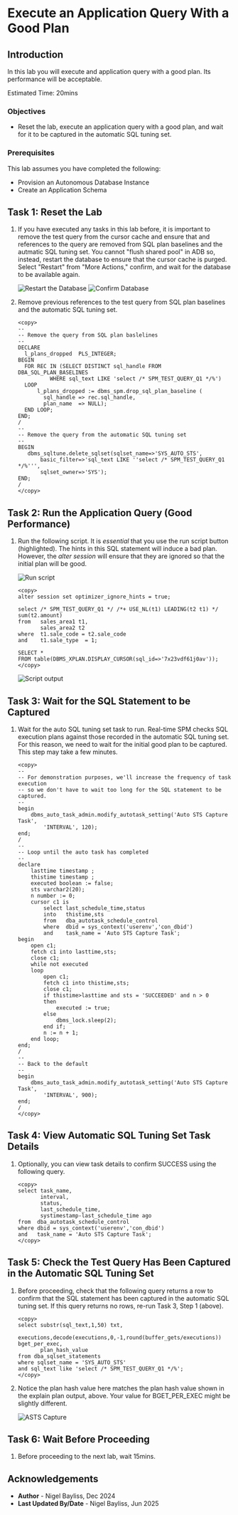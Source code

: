 # Execute an Application Query With a Good Plan

## Introduction

In this lab you will execute and application query with a good plan. Its performance will be acceptable.

Estimated Time: 20mins

### Objectives
- Reset the lab, execute an application query with a good plan, and wait for it to be captured in the automatic SQL tuning set.

### Prerequisites
This lab assumes you have completed the following:

- Provision an Autonomous Database Instance
- Create an Application Schema

## Task 1: Reset the Lab

1. If you have executed any tasks in this lab before, it is important to remove the test query from the cursor cache and ensure that and references to the query are removed from SQL plan baselines and the autmatic SQL tuning set. You cannot "flush shared pool" in ADB so, instead, restart the database to ensure that the cursor cache is purged. Select "Restart" from "More Actions," confirm, and wait for the database to be available again.

    ![Restart the Database](./images/restart.png)
    ![Confirm Database](./images/restart2.png)

2. Remove previous references to the test query from SQL plan baselines and the automatic SQL tuning set.

	```
	<copy>        
    --
    -- Remove the query from SQL plan baslelines
    --
    DECLARE
      l_plans_dropped  PLS_INTEGER;
    BEGIN
      FOR REC IN (SELECT DISTINCT sql_handle FROM DBA_SQL_PLAN_BASELINES 
              WHERE sql_text LIKE 'select /* SPM_TEST_QUERY_Q1 */%')
      LOOP
          l_plans_dropped := dbms_spm.drop_sql_plan_baseline (
            sql_handle => rec.sql_handle,
            plan_name  => NULL);
      END LOOP;
    END;
    /
    --
    -- Remove the query from the automatic SQL tuning set
    --
    BEGIN
       dbms_sqltune.delete_sqlset(sqlset_name=>'SYS_AUTO_STS',
           basic_filter=>'sql_text LIKE ''select /* SPM_TEST_QUERY_Q1 */%''',
    	   sqlset_owner=>'SYS');
    END;
    /
	</copy>
	```

## Task 2: Run the Application Query (Good Performance)

1. Run the following script. It is *essential* that you use the run script button (highlighted). The hints in this SQL statement will induce a bad plan. However, the *alter session* will ensure that they are ignored so that the initial plan will be good.

    ![Run script](./images/run-script-button.png)

    ```
    <copy>
    alter session set optimizer_ignore_hints = true;

    select /* SPM_TEST_QUERY_Q1 */ /*+ USE_NL(t1) LEADING(t2 t1) */ sum(t2.amount)
    from   sales_area1 t1, 
           sales_area2 t2
    where  t1.sale_code = t2.sale_code
    and    t1.sale_type  = 1;

    SELECT *
    FROM table(DBMS_XPLAN.DISPLAY_CURSOR(sql_id=>'7x23vdf61j0av'));
    </copy>
    ```

    ![Script output](./images/plan1.png)

## Task 3: Wait for the SQL Statement to be Captured

1. Wait for the auto SQL tuning set task to run. Real-time SPM checks SQL execution plans against those recorded in the automatic SQL tuning set. For this reason, we need to wait for the initial good plan to be captured. This step may take a few minutes.

    ```
    <copy>
    --
    -- For demonstration purposes, we'll increase the frequency of task execution
    -- so we don't have to wait too long for the SQL statement to be captured.
    --
    begin
        dbms_auto_task_admin.modify_autotask_setting('Auto STS Capture Task', 
            'INTERVAL', 120);
    end;
    /
    --
    -- Loop until the auto task has completed
    --
    declare
        lasttime timestamp ;
        thistime timestamp ;
        executed boolean := false;
        sts varchar2(20);
        n number := 0;
        cursor c1 is
            select last_schedule_time,status
            into   thistime,sts
            from   dba_autotask_schedule_control 
            where  dbid = sys_context('userenv','con_dbid')
            and    task_name = 'Auto STS Capture Task';
    begin
        open c1;
        fetch c1 into lasttime,sts;
        close c1;
        while not executed
        loop 
            open c1;
            fetch c1 into thistime,sts;
            close c1;
            if thistime>lasttime and sts = 'SUCCEEDED' and n > 0
            then
                executed := true;
            else
                dbms_lock.sleep(2);
            end if;
            n := n + 1;
        end loop;
    end;
    /
    --
    -- Back to the default
    --
    begin
        dbms_auto_task_admin.modify_autotask_setting('Auto STS Capture Task', 
            'INTERVAL', 900);
    end;
    /
    </copy>
    ```

## Task 4: View Automatic SQL Tuning Set Task Details

1. Optionally, you can view task details to confirm SUCCESS using the following query.
    
    ```
    <copy>
    select task_name, 
           interval,
           status, 
           last_schedule_time, 
           systimestamp-last_schedule_time ago
    from  dba_autotask_schedule_control 
    where dbid = sys_context('userenv','con_dbid')
    and   task_name = 'Auto STS Capture Task';
	</copy>
	```

## Task 5: Check the Test Query Has Been Captured in the Automatic SQL Tuning Set

1. Before proceeding, check that the following query returns a row to confirm that the SQL statement has been captured in the automatic SQL tuning set. If this query returns no rows, re-run Task 3, Step 1 (above).

    ```
	<copy>
    select substr(sql_text,1,50) txt,
           executions,decode(executions,0,-1,round(buffer_gets/executions)) bget_per_exec,
           plan_hash_value
    from dba_sqlset_statements 
    where sqlset_name = 'SYS_AUTO_STS' 
    and sql_text like 'select /* SPM_TEST_QUERY_Q1 */%';
    </copy>
	```

2. Notice the plan hash value here matches the plan hash value shown in the explain plan output, above. Your value for BGET\_PER\_EXEC might be slightly different.

    ![ASTS Capture](./images/output-asts-v2.png)

## Task 6: Wait Before Proceeding

1. Before proceeding to the next lab, wait 15mins.

## Acknowledgements
* **Author** - Nigel Bayliss, Dec 2024
* **Last Updated By/Date** - Nigel Bayliss, Jun 2025